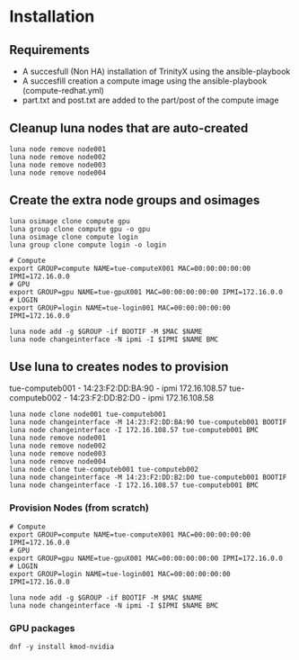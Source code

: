 # Installation

## Requirements

- A succesfull (Non HA) installation of TrinityX using the ansible-playbook
- A succesfill creation a compute image using the ansible-playbook (compute-redhat.yml)
- part.txt and post.txt are added to the part/post of the compute image 

## Cleanup luna nodes that are auto-created
```shell
luna node remove node001
luna node remove node002
luna node remove node003
luna node remove node004
```

## Create the extra node groups and osimages
```shell
luna osimage clone compute gpu
luna group clone compute gpu -o gpu
luna osimage clone compute login
luna group clone compute login -o login
```


```shell
# Compute
export GROUP=compute NAME=tue-computeX001 MAC=00:00:00:00:00 IPMI=172.16.0.0
# GPU
export GROUP=gpu NAME=tue-gpuX001 MAC=00:00:00:00:00 IPMI=172.16.0.0
# LOGIN
export GROUP=login NAME=tue-login001 MAC=00:00:00:00:00 IPMI=172.16.0.0

luna node add -g $GROUP -if BOOTIF -M $MAC $NAME
luna node changeinterface -N ipmi -I $IPMI $NAME BMC
```

## Use luna to creates nodes to provision

tue-computeb001 - 14:23:F2:DD:BA:90 - ipmi 172.16.108.57
tue-computeb002 - 14:23:F2:DD:B2:D0 - ipmi 172.16.108.58

```shell
luna node clone node001 tue-computeb001 
luna node changeinterface -M 14:23:F2:DD:BA:90 tue-computeb001 BOOTIF
luna node changeinterface -I 172.16.108.57 tue-computeb001 BMC
luna node remove node001
luna node remove node002
luna node remove node003
luna node remove node004
luna node clone tue-computeb001 tue-computeb002 
luna node changeinterface -M 14:23:F2:DD:B2:D0 tue-computeb001 BOOTIF
luna node changeinterface -I 172.16.108.57 tue-computeb001 BMC
```

### Provision Nodes (from scratch)
```shell
# Compute
export GROUP=compute NAME=tue-computeX001 MAC=00:00:00:00:00 IPMI=172.16.0.0
# GPU
export GROUP=gpu NAME=tue-gpuX001 MAC=00:00:00:00:00 IPMI=172.16.0.0
# LOGIN
export GROUP=login NAME=tue-login001 MAC=00:00:00:00:00 IPMI=172.16.0.0

luna node add -g $GROUP -if BOOTIF -M $MAC $NAME
luna node changeinterface -N ipmi -I $IPMI $NAME BMC
```

### GPU packages
```
dnf -y install kmod-nvidia
```

